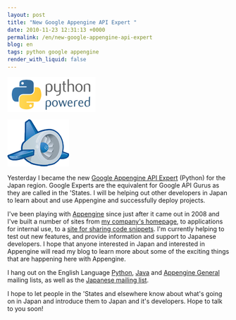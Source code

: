 ```yaml
---
layout: post
title: "New Google Appengine API Expert "
date: 2010-11-23 12:31:13 +0000
permalink: /en/new-google-appengine-api-expert
blog: en
tags: python google appengine
render_with_liquid: false
---
```


<!-- textlint-disable rousseau -->

![image](/assets/images/643/python-powered-w-200x80.png)

![image](/assets/images/appengine/appengine_lowres_thumbnail.png)

Yesterday I became the new [Google Appengine API
Expert](http://sites.google.com/site/devreljp/Home/api-expert) (Python)
for the Japan region. Google Experts are the equivalent for Google API
Gurus as they are called in the 'States. I will be helping out other
developers in Japan to learn about and use Appengine and successfully
deploy projects.

I've been playing with [Appengine](http://appengine.google.com/) since
just after it came out in 2008 and I've built a number of sites from [my
company's homepage](http://www.beproud.jp/), to applications for
internal use, to a [site for sharing code
snippets](http://www.smipple.net/). I'm currently helping to test out
new features, and provide information and support to Japanese
developers. I hope that anyone interested in Japan and interested in
Appengine will read my blog to learn more about some of the exciting
things that are happening here with Appengine.

I hang out on the English Language
[Python](http://groups.google.com/group/google-appengine-python),
[Java](http://groups.google.com/group/google-appengine-java) and
[Appengine General](http://groups.google.com/group/google-appengine)
mailing lists, as well as the [Japanese mailing
list](http://groups.google.com/group/google-app-engine-japan).

I hope to let people in the 'States and elsewhere know about what's
going on in Japan and introduce them to Japan and it's developers. Hope
to talk to you soon\!

<!-- textlint-enable rousseau -->
